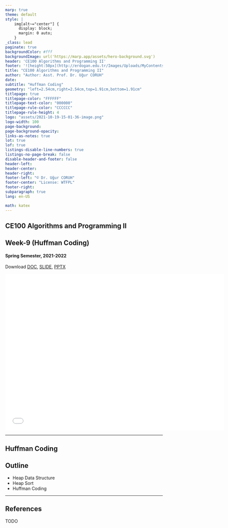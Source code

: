 ```yaml
---
marp: true
theme: default
style: |
    img[alt~="center"] {
      display: block;
      margin: 0 auto;
    }
_class: lead
paginate: true
backgroundColor: #fff
backgroundImage: url('https://marp.app/assets/hero-background.svg')
header: 'CE100 Algorithms and Programming II'
footer: '![height:50px](http://erdogan.edu.tr/Images/Uploads/MyContents/L_379-20170718142719217230.jpg) RTEU CE100 Week-9'
title: "CE100 Algorithms and Programming II"
author: "Author: Asst. Prof. Dr. Uğur CORUH"
date:
subtitle: "Huffman Coding"
geometry: "left=2.54cm,right=2.54cm,top=1.91cm,bottom=1.91cm"
titlepage: true
titlepage-color: "FFFFFF"
titlepage-text-color: "000000"
titlepage-rule-color: "CCCCCC"
titlepage-rule-height: 4
logo: "assets/2021-10-19-15-01-36-image.png"
logo-width: 100 
page-background:
page-background-opacity:
links-as-notes: true
lot: true
lof: true
listings-disable-line-numbers: true
listings-no-page-break: false
disable-header-and-footer: false
header-left:
header-center:
header-right:
footer-left: "© Dr. Uğur CORUH"
footer-center: "License: WTFPL"
footer-right:
subparagraph: true
lang: en-US 

math: katex
---
```


<!-- _backgroundColor: aquq -->

<!-- _color: orange -->

<!-- paginate: false -->

## CE100 Algorithms and Programming II

## Week-9 (Huffman Coding)

#### Spring Semester, 2021-2022

Download [DOC](ce100-week-9-huffman.tr.md_doc.pdf), [SLIDE](ce100-week-9-huffman.tr.md_slide.pdf), [PPTX](ce100-week-9-huffman.tr.md_slide.pptx)

<iframe width=700, height=500 frameBorder=0 src="../ce100-week-9-huffman.tr.md_slide.html"></iframe>

---

<!-- paginate: true -->

## Huffman Coding

## Outline
 - Heap Data Structure
 - Heap Sort
 - Huffman Coding

---

## References

TODO
